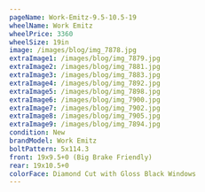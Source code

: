 ```yaml
---
pageName: Work-Emitz-9.5-10.5-19
wheelName: Work Emitz
wheelPrice: 3360
wheelSize: 19in
image: /images/blog/img_7878.jpg
extraImage1: /images/blog/img_7879.jpg
extraImage2: /images/blog/img_7881.jpg
extraImage3: /images/blog/img_7883.jpg
extraImage4: /images/blog/img_7892.jpg
extraImage5: /images/blog/img_7898.jpg
extraImage6: /images/blog/img_7900.jpg
extraImage7: /images/blog/img_7902.jpg
extraImage8: /images/blog/img_7905.jpg
extraImage9: /images/blog/img_7894.jpg
condition: New
brandModel: Work Emitz
boltPattern: 5x114.3
front: 19x9.5+0 (Big Brake Friendly)
rear: 19x10.5+0
colorFace: Diamond Cut with Gloss Black Windows
---
```

